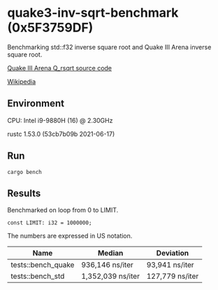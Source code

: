 # quake3-inv-sqrt-benchmark (0x5F3759DF)
Benchmarking std::f32 inverse square root and Quake III Arena inverse square root.

[Quake III Arena Q_rsqrt source code](https://github.com/id-Software/Quake-III-Arena/blob/dbe4ddb10315479fc00086f08e25d968b4b43c49/code/game/q_math.c#L552)

[Wikipedia](https://en.wikipedia.org/wiki/Fast_inverse_square_root)

## Environment

CPU: Intel i9-9880H (16) @ 2.30GHz

rustc 1.53.0 (53cb7b09b 2021-06-17)


## Run
```console
cargo bench
```

## Results
Benchmarked on loop from 0 to LIMIT.
```
const LIMIT: i32 = 1000000;
```

The numbers are expressed in US notation.

| Name               | Median            | Deviation        |
| ------------------ | ----------------- | ---------------- |
| tests::bench_quake | 936,146 ns/iter   | 93,941 ns/iter   |
| tests::bench_std   | 1,352,039 ns/iter | 127,779 ns/iter  |